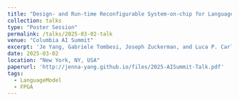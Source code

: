 ```yaml
---
title: "Design- and Run-time Reconfigurable System-on-chip for Language Model Inference on Edge"
collection: talks
type: "Poster Session"
permalink: /talks/2025-03-02-talk
venue: "Columbia AI Summit"
excerpt: 'Je Yang, Gabriele Tombesi, Joseph Zuckerman, and Luca P. Carloni'
date: 2025-03-02
location: "New York, NY, USA"
paperurl: 'http://jenna-yang.github.io/files/2025-AISummit-Talk.pdf'
tags:
  - LanguageModel
  - FPGA
---
```



